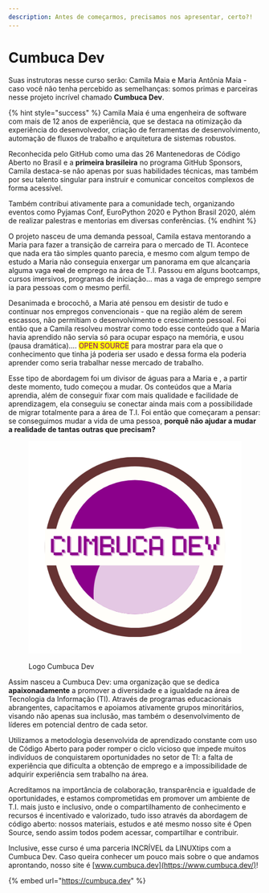 ```yaml
---
description: Antes de começarmos, precisamos nos apresentar, certo?!
---
```


# Cumbuca Dev

Suas instrutoras nesse curso serão: Camila Maia e Maria Antônia Maia - caso você não tenha percebido as semelhanças: somos primas e parceiras nesse projeto incrível chamado **Cumbuca Dev**.



{% hint style="success" %}
Camila Maia é uma engenheira de software com mais de 12 anos de experiência, que se destaca na otimização da experiência do desenvolvedor, criação de ferramentas de desenvolvimento, automação de fluxos de trabalho e arquitetura de sistemas robustos.

Reconhecida pelo GitHub como uma das 26 Mantenedoras de Código Aberto no Brasil e a **primeira brasileira** no programa GitHub Sponsors, Camila destaca-se não apenas por suas habilidades técnicas, mas também por seu talento singular para instruir e comunicar conceitos complexos de forma acessível.

Também contribui ativamente para a comunidade tech, organizando eventos como Pyjamas Conf, EuroPython 2020 e Python Brasil 2020, além de realizar palestras e mentorias em diversas conferências.
{% endhint %}



O projeto nasceu de uma demanda pessoal, Camila estava mentorando a Maria para fazer a transição de carreira para o mercado de TI. Acontece que nada era tão simples quanto parecia, e mesmo com algum tempo de estudo a Maria não conseguia enxergar um panorama em que alcançaria alguma vaga ~~real~~ de emprego na área de T.I. Passou em alguns bootcamps, cursos imersivos, programas de iniciação... mas a vaga de emprego sempre ia para pessoas com o mesmo perfil.&#x20;



Desanimada e brocochô, a Maria até pensou em desistir de tudo e continuar nos empregos convencionais - que na região além de serem escassos, não permitiam o desenvolvimento e crescimento pessoal. Foi então que a Camila resolveu mostrar como todo esse conteúdo que a Maria havia aprendido não servia só para ocupar espaço na memória, e usou (pausa dramática).... <mark style="color:purple;">OPEN SOURCE</mark> para mostrar para ela que o conhecimento que tinha já poderia ser usado e dessa forma ela poderia aprender como seria trabalhar nesse mercado de trabalho. &#x20;



Esse tipo de abordagem foi um divisor de águas para a Maria e , a partir deste momento, tudo começou a mudar. Os conteúdos que a Maria aprendia, além de conseguir fixar com mais qualidade e facilidade de aprendizagem, ela conseguiu se conectar ainda mais com a possibilidade de migrar totalmente para a área de T.I. Foi então que começaram a pensar: se conseguimos mudar a vida de uma pessoa, **porquê não ajudar a mudar a realidade de tantas outras que precisam?**

<figure><img src="../.gitbook/assets/logo-light-transparent.png" alt="Um logotipo redondo com um círculo roxo com uma borda marrom e um anel branco dentro da borda - como se fosse um coco seco visto de cima. No centro há um banner horizontal branco com texto pixelado onde se lê &#x22;CUMBUCA DEV&#x22; em roxo."><figcaption><p>Logo Cumbuca Dev</p></figcaption></figure>

Assim nasceu a Cumbuca Dev: uma organização que se dedica **apaixonadamente** a promover a diversidade e a igualdade na área de Tecnologia da Informação (TI). Através de programas educacionais abrangentes, capacitamos e apoiamos ativamente grupos minoritários, visando não apenas sua inclusão, mas também o desenvolvimento de líderes em potencial dentro de cada setor.&#x20;



Utilizamos a metodologia desenvolvida de aprendizado constante com uso de Código Aberto para poder romper o ciclo vicioso que impede muitos indivíduos de conquistarem oportunidades no setor de TI: a falta de experiência que dificulta a obtenção de emprego e a impossibilidade de adquirir experiência sem trabalho na área.



Acreditamos na importância de colaboração, transparência e igualdade de oportunidades, e estamos comprometidas em promover um ambiente de T.I. mais justo e inclusivo, onde o compartilhamento de conhecimento e recursos é incentivado e valorizado, tudo isso através da abordagem de código aberto: nossos materiais, estudos e até mesmo nosso site é Open Source, sendo assim todos podem acessar, compartilhar e contribuir.&#x20;



Inclusive, esse curso é uma parceria INCRÍVEL da LINUXtips com a Cumbuca Dev. Caso queira conhecer um pouco mais sobre o que andamos aprontando, nosso site é [www.cumbuca.dev](https://www.cumbuca.dev/)!



{% embed url="https://cumbuca.dev" %}
